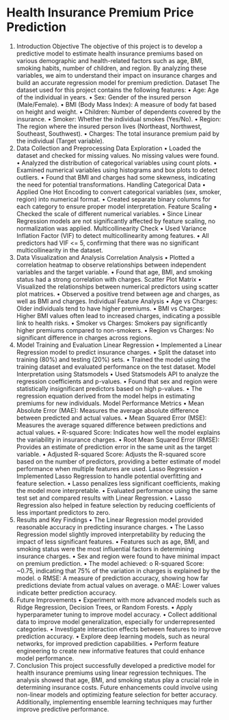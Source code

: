 # Health Insurance Premium Price Prediction
1. Introduction
Objective
The objective of this project is to develop a predictive model to estimate health insurance premiums based on various demographic and health-related factors such as age, BMI, smoking habits, number of children, and region. By analyzing these variables, we aim to understand their impact on insurance charges and build an accurate regression model for premium prediction.
Dataset
The dataset used for this project contains the following features:
•	Age: Age of the individual in years.
•	Sex: Gender of the insured person (Male/Female).
•	BMI (Body Mass Index): A measure of body fat based on height and weight.
•	Children: Number of dependents covered by the insurance.
•	Smoker: Whether the individual smokes (Yes/No).
•	Region: The region where the insured person lives (Northeast, Northwest, Southeast, Southwest).
•	Charges: The total insurance premium paid by the individual (Target variable).
2. Data Collection and Preprocessing
Data Exploration
•	Loaded the dataset and checked for missing values. No missing values were found.
•	Analyzed the distribution of categorical variables using count plots.
•	Examined numerical variables using histograms and box plots to detect outliers.
•	Found that BMI and charges had some skewness, indicating the need for potential transformations.
Handling Categorical Data
•	Applied One Hot Encoding to convert categorical variables (sex, smoker, region) into numerical format.
•	Created separate binary columns for each category to ensure proper model interpretation.
Feature Scaling
•	Checked the scale of different numerical variables.
•	Since Linear Regression models are not significantly affected by feature scaling, no normalization was applied.
Multicollinearity Check
•	Used Variance Inflation Factor (VIF) to detect multicollinearity among features.
•	All predictors had VIF <= 5, confirming that there was no significant multicollinearity in the dataset.
3. Data Visualization and Analysis
Correlation Analysis
•	Plotted a correlation heatmap to observe relationships between independent variables and the target variable.
•	Found that age, BMI, and smoking status had a strong correlation with charges.
Scatter Plot Matrix
•	Visualized the relationships between numerical predictors using scatter plot matrices.
•	Observed a positive trend between age and charges, as well as BMI and charges.
Individual Feature Analysis
•	Age vs Charges: Older individuals tend to have higher premiums.
•	BMI vs Charges: Higher BMI values often lead to increased charges, indicating a possible link to health risks.
•	Smoker vs Charges: Smokers pay significantly higher premiums compared to non-smokers.
•	Region vs Charges: No significant difference in charges across regions.
4. Model Training and Evaluation
Linear Regression
•	Implemented a Linear Regression model to predict insurance charges.
•	Split the dataset into training (80%) and testing (20%) sets.
•	Trained the model using the training dataset and evaluated performance on the test dataset.
Model Interpretation using Statsmodels
•	Used Statsmodels API to analyze the regression coefficients and p-values.
•	Found that sex and region were statistically insignificant predictors based on high p-values.
•	The regression equation derived from the model helps in estimating premiums for new individuals.
Model Performance Metrics
•	Mean Absolute Error (MAE): Measures the average absolute difference between predicted and actual values.
•	Mean Squared Error (MSE): Measures the average squared difference between predictions and actual values.
•	R-squared Score: Indicates how well the model explains the variability in insurance charges.
•	Root Mean Squared Error (RMSE): Provides an estimate of prediction error in the same unit as the target variable.
•	Adjusted R-squared Score: Adjusts the R-squared score based on the number of predictors, providing a better estimate of model performance when multiple features are used.
Lasso Regression
•	Implemented Lasso Regression to handle potential overfitting and feature selection.
•	Lasso penalizes less significant coefficients, making the model more interpretable.
•	Evaluated performance using the same test set and compared results with Linear Regression.
•	Lasso Regression also helped in feature selection by reducing coefficients of less important predictors to zero.
5. Results and Key Findings
•	The Linear Regression model provided reasonable accuracy in predicting insurance charges.
•	The Lasso Regression model slightly improved interpretability by reducing the impact of less significant features.
•	Features such as age, BMI, and smoking status were the most influential factors in determining insurance charges.
•	Sex and region were found to have minimal impact on premium prediction.
•	The model achieved:
o	R-squared Score: ~0.75, indicating that 75% of the variation in charges is explained by the model.
o	RMSE: A measure of prediction accuracy, showing how far predictions deviate from actual values on average.
o	MAE: Lower values indicate better prediction accuracy.
6. Future Improvements
•	Experiment with more advanced models such as Ridge Regression, Decision Trees, or Random Forests.
•	Apply hyperparameter tuning to improve model accuracy.
•	Collect additional data to improve model generalization, especially for underrepresented categories.
•	Investigate interaction effects between features to improve prediction accuracy.
•	Explore deep learning models, such as neural networks, for improved prediction capabilities.
•	Perform feature engineering to create new informative features that could enhance model performance.
7. Conclusion
This project successfully developed a predictive model for health insurance premiums using linear regression techniques. The analysis showed that age, BMI, and smoking status play a crucial role in determining insurance costs. Future enhancements could involve using non-linear models and optimizing feature selection for better accuracy. Additionally, implementing ensemble learning techniques may further improve predictive performance.

